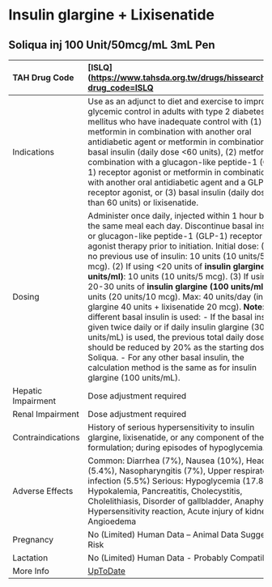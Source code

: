 # Insulin glargine + Lixisenatide

## Soliqua inj 100 Unit/50mcg/mL 3mL Pen

| TAH Drug Code      | [ISLQ](https://www.tahsda.org.tw/drugs/hissearch.php?drug_code=ISLQ                                                                                                                                                                                                                                                                                                                                                                                                                                                                                                                                                                                                                                                                                                                                                                                                                 |
|:-------------------|:------------------------------------------------------------------------------------------------------------------------------------------------------------------------------------------------------------------------------------------------------------------------------------------------------------------------------------------------------------------------------------------------------------------------------------------------------------------------------------------------------------------------------------------------------------------------------------------------------------------------------------------------------------------------------------------------------------------------------------------------------------------------------------------------------------------------------------------------------------------------------------|
| Indications        | Use as an adjunct to diet and exercise to improve glycemic control in adults with type 2 diabetes mellitus who have inadequate control with (1) metformin in combination with another oral antidiabetic agent or metformin in combination with basal insulin (daily dose <60 units), (2) metformin in combination with a glucagon-like peptide-1 (GLP-1) receptor agonist or metformin in combination with another oral antidiabetic agent and a GLP-1 receptor agonist, or (3) basal insulin (daily dose less than 60 units) or lixisenatide.                                                                                                                                                                                                                                                                                                                                      |
| Dosing             | Administer once daily, injected within 1 hour before the same meal each day. Discontinue basal insulin or glucagon-like peptide-1 (GLP-1) receptor agonist therapy prior to initiation. Initial dose: (1) If no previous use of insulin: 10 units (10 units/5 mcg). (2) If using <20 units of **insulin glargine (100 units/ml)**: 10 units (10 units/5 mcg). (3) If using 20-30 units of **insulin glargine (100 units/ml)**: 20 units (20 units/10 mcg). Max: 40 units/day (insulin glargine 40 units + lixisenatide 20 mcg). **Note**: If a different basal insulin is used: - If the basal insulin is given twice daily or if daily insulin glargine (300 units/mL) is used, the previous total daily dose should be reduced by 20% as the starting dose for Soliqua. - For any other basal insulin, the calculation method is the same as for insulin glargine (100 units/mL). |
| Hepatic Impairment | Dose adjustment required                                                                                                                                                                                                                                                                                                                                                                                                                                                                                                                                                                                                                                                                                                                                                                                                                                                            |
| Renal Impairment   | Dose adjustment required                                                                                                                                                                                                                                                                                                                                                                                                                                                                                                                                                                                                                                                                                                                                                                                                                                                            |
| Contraindications  | History of serious hypersensitivity to insulin glargine, lixisenatide, or any component of the formulation; during episodes of hypoglycemia.                                                                                                                                                                                                                                                                                                                                                                                                                                                                                                                                                                                                                                                                                                                                        |
| Adverse Effects    | Common: Diarrhea (7%), Nausea (10%), Headache (5.4%), Nasopharyngitis (7%), Upper respiratory infection (5.5%) Serious: Hypoglycemia (17.8%), Hypokalemia, Pancreatitis, Cholecystitis, Cholelithiasis, Disorder of gallbladder, Anaphylaxis, Hypersensitivity reaction, Acute injury of kidney, Angioedema                                                                                                                                                                                                                                                                                                                                                                                                                                                                                                                                                                         |
| Pregnancy          | No (Limited) Human Data – Animal Data Suggest Risk                                                                                                                                                                                                                                                                                                                                                                                                                                                                                                                                                                                                                                                                                                                                                                                                                                  |
| Lactation          | No (Limited) Human Data - Probably Compatible                                                                                                                                                                                                                                                                                                                                                                                                                                                                                                                                                                                                                                                                                                                                                                                                                                       |
| More Info          | [UpToDate](https://www.uptodate.com/contents/insulin-glargine-and-lixisenatide-drug-information)                                                                                                                                                                                                                                                                                                                                                                                                                                                                                                                                                                                                                                                                                                                                                                                    |

